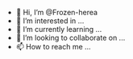 - 👋 Hi, I’m @Frozen-herea
- 👀 I’m interested in ...
- 🌱 I’m currently learning ...
- 💞️ I’m looking to collaborate on ...
- 📫 How to reach me ...

<!---
Frozen-herea/Frozen-herea is a ✨ special ✨ repository because its `README.md` (this file) appears on your GitHub profile.
You can click the Preview link to take a look at your changes.
--->

